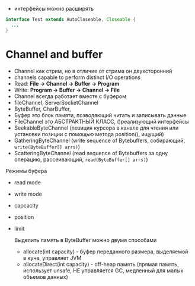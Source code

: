- интерфейсы можно расширять

```Java
interface Test extends AutoCloseable, Closeable {
  ...
}
```
# Channel and buffer
- Channel как стрим, но в отличие от стрима он двухсторонний
- channels capable to perform distinct I/O operations
- Read:  **File -> Channel -> Buffer -> Program**
- Write: **Program -> Buffer -> Channel -> File**
- Channel всегда работает вместе с буфером
- fileChannel, ServerSocketChannel
- ByteBuffer, CharBuffer,
- Буфер это блок памяти, позволяющий читать и записывать данные
- FileChannel это АБСТРАКТНЫЙ КЛАСС, ()реализующий интерфейсы
-   SeekableByteChannel (позиция курсора в канале для чтения или установки позиции с помощью метода position(), ищущий)
-   GatheringByteChannel (write sequence of Bytebuffers, собирающий, `write(ByteBuffer[] arrs)`)
-   ScatteringByteChannel (read sequence of Bytebuffers за одну операцию, рассеивающий, `read(ByteBuffer[] arrs)`)

Режимы буфера
- read mode
- write mode
- capcacity
- position
- limit

  Выделить память в ByteBuffer можно двумя способами
  - allocate(int capacity) - буфер переданного размера, выделяемой в куче, управляет JVM
  - allocateDirect(int capacity) - off-heap память (прямая память, использует unsafe, НЕ управляется GC, медленный для малых объемов данных)
